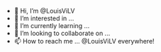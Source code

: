 - 👋 Hi, I’m @LouisViLV
- 👀 I’m interested in ...
- 🌱 I’m currently learning ...
- 💞️ I’m looking to collaborate on ...
- 📫 How to reach me ... @LouisViLV everywhere!

<!---
LouisViLV/LouisViLV is a ✨ special ✨ repository because its `README.md` (this file) appears on your GitHub profile.
You can click the Preview link to take a look at your changes.
--->
